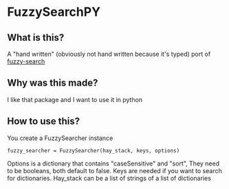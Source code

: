 # FuzzySearchPY

## What is this?

A "hand written" (obviously not hand written because it's typed) port of [fuzzy-search](https://www.npmjs.com/package/fuzzy-search)

## Why was this made?

I like that package and I want to use it in python

## How to use this?

You create a FuzzySearcher instance
```
fuzzy_searcher = FuzzySearcher(hay_stack, keys, options)
```
Options is a dictionary that contains "caseSensitive" and "sort",
They need to be booleans, both default to false.
Keys are needed if you want to search for dictionaries.
Hay_stack can be a list of strings of a list of dictionaries